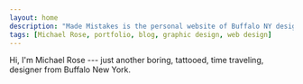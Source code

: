 ```yaml
---
layout: home
description: "Made Mistakes is the personal website of Buffalo NY designer &amp; illustrator Michael Rose."
tags: [Michael Rose, portfolio, blog, graphic design, web design]
---
```


Hi, I'm Michael Rose --- just another boring, tattooed, time traveling, designer from Buffalo New York.